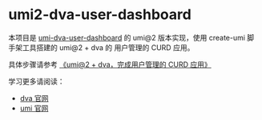 # umi2-dva-user-dashboard

本项目是 [umi-dva-user-dashboard](https://github.com/umijs/umi-dva-user-dashboard) 的 umi@2 版本实现，使用 create-umi 脚手架工具搭建的 umi@2 + dva 的 用户管理的 CURD 应用。

具体步骤请参考 [《umi@2 + dva，完成用户管理的 CURD 应用》](https://juejin.im/post/5b93c0cce51d450e9059a84e)

学习更多请阅读：
- [dva 官网](https://github.com/dvajs/dva)
- [umi 官网](https://umijs.org/)
